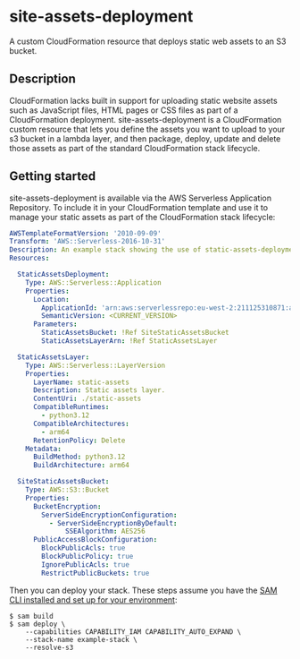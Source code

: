 # site-assets-deployment

A custom CloudFormation resource that deploys static web assets to an S3 bucket.

## Description

CloudFormation lacks built in support for uploading static website assets such as JavaScript files, HTML pages or CSS files as part of a CloudFormation deployment. site-assets-deployment is a CloudFormation custom resource that lets you define the assets you want to upload to your s3 bucket in a lambda layer, and then package, deploy, update and delete those assets as part of the standard CloudFormation stack lifecycle.

## Getting started

site-assets-deployment is available via the AWS Serverless Application Repository. To include it in your CloudFormation template and use it to manage your static assets as part of the CloudFormation stack lifecycle:

```yaml
AWSTemplateFormatVersion: '2010-09-09'
Transform: 'AWS::Serverless-2016-10-31'
Description: An example stack showing the use of static-assets-deployment
Resources:

  StaticAssetsDeployment:
    Type: AWS::Serverless::Application
    Properties:
      Location:
        ApplicationId: 'arn:aws:serverlessrepo:eu-west-2:211125310871:applications/static-assets-deployment'
        SemanticVersion: <CURRENT_VERSION>
      Parameters:
        StaticAssetsBucket: !Ref SiteStaticAssetsBucket
        StaticAssetsLayerArn: !Ref StaticAssetsLayer

  StaticAssetsLayer:
    Type: AWS::Serverless::LayerVersion
    Properties:
      LayerName: static-assets
      Description: Static assets layer.
      ContentUri: ./static-assets
      CompatibleRuntimes:
        - python3.12
      CompatibleArchitectures:
        - arm64
      RetentionPolicy: Delete
    Metadata:
      BuildMethod: python3.12
      BuildArchitecture: arm64

  SiteStaticAssetsBucket:
    Type: AWS::S3::Bucket
    Properties:
      BucketEncryption:
        ServerSideEncryptionConfiguration:
          - ServerSideEncryptionByDefault:
              SSEAlgorithm: AES256
      PublicAccessBlockConfiguration:
        BlockPublicAcls: true
        BlockPublicPolicy: true
        IgnorePublicAcls: true
        RestrictPublicBuckets: true
```

Then you can deploy your stack. These steps assume you have the [SAM CLI installed and set up for your environment](https://docs.aws.amazon.com/serverless-application-model/latest/developerguide/serverless-sam-cli-install.html):

```
$ sam build
$ sam deploy \
    --capabilities CAPABILITY_IAM CAPABILITY_AUTO_EXPAND \
    --stack-name example-stack \
    --resolve-s3
```

